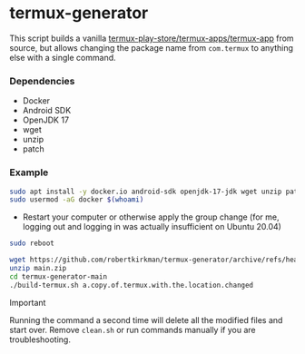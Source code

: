 # termux-generator

This script builds a vanilla [termux-play-store/termux-apps/termux-app](https://github.com/termux-play-store/termux-apps/tree/main/termux-app) from source, but allows changing the package name from `com.termux` to anything else with a single command.

### Dependencies

- Docker
- Android SDK
- OpenJDK 17
- wget
- unzip
- patch

### Example

```bash
sudo apt install -y docker.io android-sdk openjdk-17-jdk wget unzip patch
sudo usermod -aG docker $(whoami)
```

- Restart your computer or otherwise apply the group change (for me, logging out and logging in was actually insufficient on Ubuntu 20.04)
```bash
sudo reboot
```

```bash
wget https://github.com/robertkirkman/termux-generator/archive/refs/heads/main.zip
unzip main.zip
cd termux-generator-main
./build-termux.sh a.copy.of.termux.with.the.location.changed
```

> [!IMPORTANT]
> Running the command a second time will delete all the modified files and start over. Remove `clean.sh` or run commands manually if you are troubleshooting.

